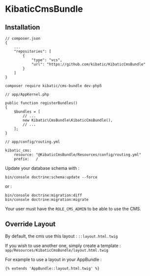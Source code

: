 # KibaticCmsBundle

## Installation

```
// composer.json
{
    ...
    "repositories": [
        {
            "type": "vcs",
            "url": "https://github.com/kibatic/KibaticCmsBundle"
        }
    ]
}
```

```
composer require kibatic/cms-bundle dev-php5
```

```
// app/AppKernel.php

public function registerBundles()
{
    $bundles = [
        // ...
        new Kibatic\CmsBundle\KibaticCmsBundle(),
        // ...
    ];
}
```

```
// app/config/routing.yml

kibatic_cms:
    resource: "@KibaticCmsBundle/Resources/config/routing.yml"
    prefix:   /
```


Update your database schema with :

```
bin/console doctrine:schema:update --force
```

or :

```
bin/console doctrine:migration:diff
bin/console doctrine:migration:migrate
```

Your user must have the `ROLE_CMS_ADMIN` to be able to use the CMS.

## Override Layout

By default, the cms use this layout : `::layout.html.twig`

If you wish to use another one, simply create a template : `app/Resources/KibaticCmsBundle/layout.html.twig`

For example to use a layout in your AppBundle :

```
{% extends 'AppBundle::layout.html.twig' %}
```
